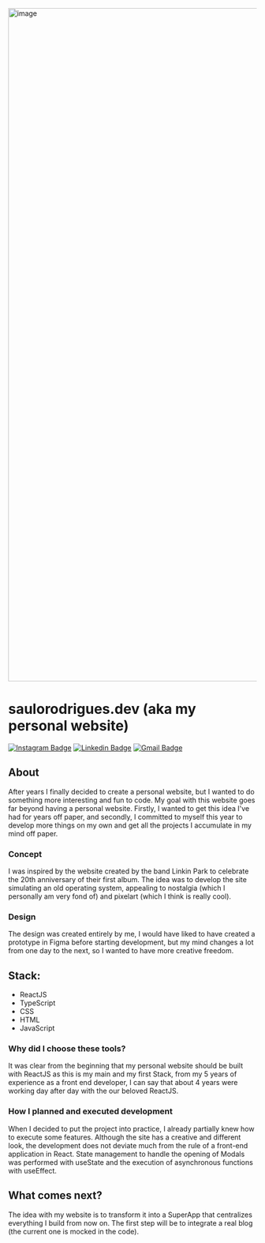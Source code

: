 


<img width="1364" alt="image" src="https://github.com/saulorodriguesm/my-space/assets/60283737/bd8b9c09-e1bf-48b5-a6cd-dce69c8ec6bf">


# saulorodrigues.dev (aka my personal website)
[![Instagram Badge](https://img.shields.io/badge/-sauloagain-ff2b8e?style=flat-square&logo=Instagram&logoColor=white&link=https://www.instagram.com/sauloagain/)](https://www.instagram.com/sauloagain/)
[![Linkedin Badge](https://img.shields.io/badge/-Saulo%20Rodrigues-0e76a8?style=flat-square&logo=Linkedin&logoColor=white&link=https://www.linkedin.com/in/saulorodriguesm/)](https://www.linkedin.com/in/saulorodriguesm/) 
[![Gmail Badge](https://img.shields.io/badge/-saulorodm@gmail.com-c14438?style=flat-square&logo=Gmail&logoColor=white&link=mailto:saulorodriguesm@gmail.com)](mailto:saulorodm@gmail.com)

## About
After years I finally decided to create a personal website, but I wanted to do something more interesting and fun to code. My goal with this website goes far beyond having a personal website. Firstly, I wanted to get this idea I've had for years off paper, and secondly, I committed to myself this year to develop more things on my own and get all the projects I accumulate in my mind off paper.

### Concept 
I was inspired by the website created by the band Linkin Park to celebrate the 20th anniversary of their first album. 
The idea was to develop the site simulating an old operating system, appealing to nostalgia (which I personally am very fond of) and pixelart (which I think is really cool).

### Design
The design was created entirely by me, I would have liked to have created a prototype in Figma before starting development, but my mind changes a lot from one day to the next, so I wanted to have more creative freedom.

## Stack: 
* ReactJS 
* TypeScript
* CSS
* HTML
* JavaScript

### Why did I choose these tools?
It was clear from the beginning that my personal website should be built with ReactJS as this is my main and my first Stack, from my 5 years of experience as a front end developer, I can say that about 4 years were working day after day with the our beloved ReactJS.

### How I planned and executed development
When I decided to put the project into practice, I already partially knew how to execute some features. Although the site has a creative and different look, the development does not deviate much from the rule of a front-end application in React. State management to handle the opening of Modals was performed with useState and the execution of asynchronous functions with useEffect.


## What comes next?
The idea with my website is to transform it into a SuperApp that centralizes everything I build from now on. The first step will be to integrate a real blog (the current one is mocked in the code).
